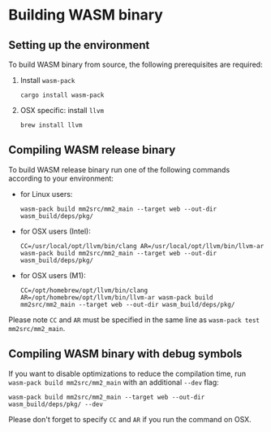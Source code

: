 # Building WASM binary

## Setting up the environment

To build WASM binary from source, the following prerequisites are required:

1. Install `wasm-pack`
   ```
   cargo install wasm-pack
   ```
2. OSX specific: install `llvm`
   ```
   brew install llvm
   ```

## Compiling WASM release binary

To build WASM release binary run one of the following commands according to your environment:

- for Linux users:
   ```
   wasm-pack build mm2src/mm2_main --target web --out-dir wasm_build/deps/pkg/
   ```
- for OSX users (Intel):
   ```
   CC=/usr/local/opt/llvm/bin/clang AR=/usr/local/opt/llvm/bin/llvm-ar wasm-pack build mm2src/mm2_main --target web --out-dir wasm_build/deps/pkg/
   ```
- for OSX users (M1):
   ```
   CC=/opt/homebrew/opt/llvm/bin/clang AR=/opt/homebrew/opt/llvm/bin/llvm-ar wasm-pack build mm2src/mm2_main --target web --out-dir wasm_build/deps/pkg/
   ```

Please note `CC` and `AR` must be specified in the same line as `wasm-pack test mm2src/mm2_main`.

## Compiling WASM binary with debug symbols

If you want to disable optimizations to reduce the compilation time, run `wasm-pack build mm2src/mm2_main` with an additional `--dev` flag:
```
wasm-pack build mm2src/mm2_main --target web --out-dir wasm_build/deps/pkg/ --dev
```

Please don't forget to specify `CC` and `AR` if you run the command on OSX.
